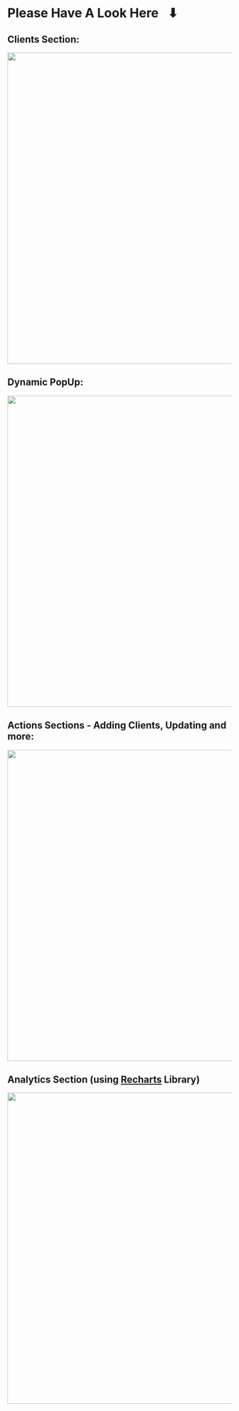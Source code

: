 # Please Have A Look Here⠀⬇

## Clients Section:

<img src="https://i.imgur.com/Ip4bHoI.png" width="700">

## Dynamic PopUp:


<img src="https://i.imgur.com/ET0LgvS.png" width="700">

## Actions Sections - Adding Clients, Updating and more:

<img src="https://i.imgur.com/jZY0c1Q.png" width="700">

## Analytics Section (using <a href="https://www.npmjs.com/package/recharts"> Recharts</a> Library)

<img src="https://i.imgur.com/dKDudv9.png" width="700">

